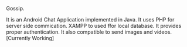 Gossip.

It is an Android Chat Application implemented in Java.
It uses PHP for server side commication.
XAMPP to used ffor local database.
It provides proper authentication.
It also compatible to send images and videos.
[Currently Working]
